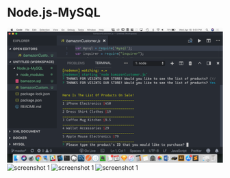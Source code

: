 # Node.js-MySQL




![Screenshot1](./image1.png)
![screenshot 1](/master/image1.png)
![screenshot 1](/master/image2.png)
![screenshot 1](/master/image3.png)
